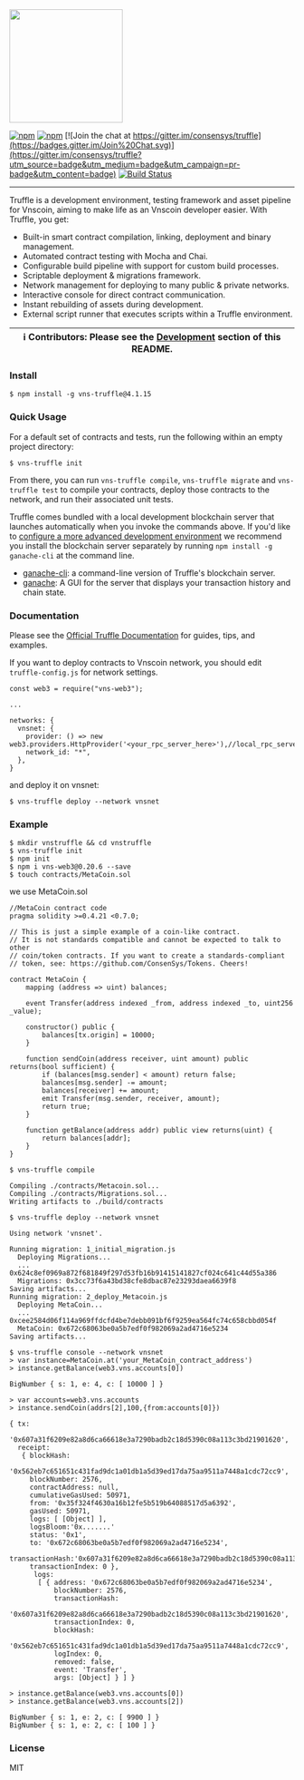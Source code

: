 <img src="https://truffleframework.com/img/truffle-logo-dark.svg" width="200">

[![npm](https://img.shields.io/npm/v/truffle.svg)](https://www.npmjs.com/package/truffle)
[![npm](https://img.shields.io/npm/dm/truffle.svg)](https://www.npmjs.com/package/truffle)
[![Join the chat at https://gitter.im/consensys/truffle](https://badges.gitter.im/Join%20Chat.svg)](https://gitter.im/consensys/truffle?utm_source=badge&utm_medium=badge&utm_campaign=pr-badge&utm_content=badge)
[![Build Status](https://travis-ci.org/trufflesuite/truffle.svg?branch=develop)](https://travis-ci.org/trufflesuite/truffle)

-----------------------


Truffle is a development environment, testing framework and asset pipeline for Vnscoin, aiming to make life as an Vnscoin developer easier. With Truffle, you get:

* Built-in smart contract compilation, linking, deployment and binary management.
* Automated contract testing with Mocha and Chai.
* Configurable build pipeline with support for custom build processes.
* Scriptable deployment & migrations framework.
* Network management for deploying to many public & private networks.
* Interactive console for direct contract communication.
* Instant rebuilding of assets during development.
* External script runner that executes scripts within a Truffle environment.

| ℹ️ **Contributors**: Please see the [Development](#development) section of this README. |
| --- |

### Install

```
$ npm install -g vns-truffle@4.1.15
```

### Quick Usage

For a default set of contracts and tests, run the following within an empty project directory:

```
$ vns-truffle init
```

From there, you can run `vns-truffle compile`, `vns-truffle migrate` and `vns-truffle test` to compile your contracts, deploy those contracts to the network, and run their associated unit tests.

Truffle comes bundled with a local development blockchain server that launches automatically when you invoke the commands  above. If you'd like to [configure a more advanced development environment](http://truffleframework.com/docs/advanced/configuration) we recommend you install the blockchain server separately by running `npm install -g ganache-cli` at the command line.

+  [ganache-cli](https://github.com/trufflesuite/ganache-cli): a command-line version of Truffle's blockchain server.
+  [ganache](http://truffleframework.com/ganache/): A GUI for the server that displays your transaction history and chain state.


### Documentation

Please see the [Official Truffle Documentation](http://truffleframework.com/docs/) for guides, tips, and examples.

If you want to deploy contracts to Vnscoin network, you should edit `truffle-config.js` for network settings.

```
const web3 = require("vns-web3");

...

networks: {
  vnsnet: {
    provider: () => new web3.providers.HttpProvider('<your_rpc_server_here>'),//local_rpc_server:'http://127.0.0.1:8585'
    network_id: "*",
  },
}
```


and deploy it on vnsnet:

```
$ vns-truffle deploy --network vnsnet
```
### Example
```shell script
$ mkdir vnstruffle && cd vnstruffle
$ vns-truffle init
$ npm init
$ npm i vns-web3@0.20.6 --save
$ touch contracts/MetaCoin.sol
```
 we use MetaCoin.sol
```solidity
//MetaCoin contract code
pragma solidity >=0.4.21 <0.7.0;

// This is just a simple example of a coin-like contract.
// It is not standards compatible and cannot be expected to talk to other
// coin/token contracts. If you want to create a standards-compliant
// token, see: https://github.com/ConsenSys/Tokens. Cheers!

contract MetaCoin {
    mapping (address => uint) balances;

    event Transfer(address indexed _from, address indexed _to, uint256 _value);

    constructor() public {
        balances[tx.origin] = 10000;
    }

    function sendCoin(address receiver, uint amount) public returns(bool sufficient) {
        if (balances[msg.sender] < amount) return false;
        balances[msg.sender] -= amount;
        balances[receiver] += amount;
        emit Transfer(msg.sender, receiver, amount);
        return true;
    }

    function getBalance(address addr) public view returns(uint) {
        return balances[addr];
    }
}

```
```shell script
$ vns-truffle compile
```
```text
Compiling ./contracts/Metacoin.sol...
Compiling ./contracts/Migrations.sol...
Writing artifacts to ./build/contracts

```
```shell script
$ vns-truffle deploy --network vnsnet
```
```text
Using network 'vnsnet'.

Running migration: 1_initial_migration.js
  Deploying Migrations...
  ... 0x624c8ef0969a872f681849f297d53fb16b91415141827cf024c641c44d55a386
  Migrations: 0x3cc73f6a43bd38cfe8dbac87e23293daea6639f8
Saving artifacts...
Running migration: 2_deploy_Metacoin.js
  Deploying MetaCoin...
  ... 0xcee2584d06f114a969ffdcfd4be7debb091bf6f9259ea564fc74c658cbbd054f
  MetaCoin: 0x672c68063be0a5b7edf0f982069a2ad4716e5234
Saving artifacts...

```
```shell script
$ vns-truffle console --network vnsnet
> var instance=MetaCoin.at('your_MetaCoin_contract_address')
> instance.getBalance(web3.vns.accounts[0])
```
```text
BigNumber { s: 1, e: 4, c: [ 10000 ] }
```
```shell script
> var accounts=web3.vns.accounts
> instance.sendCoin(addrs[2],100,{from:accounts[0]})
```
```text
{ tx:
   '0x607a31f6209e82a8d6ca66618e3a7290badb2c18d5390c08a113c3bd21901620',
  receipt:
   { blockHash:
      '0x562eb7c651651c431fad9dc1a01db1a5d39ed17da75aa9511a7448a1cdc72cc9',
     blockNumber: 2576,
     contractAddress: null,
     cumulativeGasUsed: 50971,
     from: '0x35f324f4630a16b12fe5b519b64088517d5a6392',
     gasUsed: 50971,
     logs: [ [Object] ],
     logsBloom:'0x.......'
     status: '0x1',
     to: '0x672c68063be0a5b7edf0f982069a2ad4716e5234',
     transactionHash:'0x607a31f6209e82a8d6ca66618e3a7290badb2c18d5390c08a113c3bd21901620',
     transactionIndex: 0 },
      logs:
       [ { address: '0x672c68063be0a5b7edf0f982069a2ad4716e5234',
           blockNumber: 2576,
           transactionHash:
            '0x607a31f6209e82a8d6ca66618e3a7290badb2c18d5390c08a113c3bd21901620',
           transactionIndex: 0,
           blockHash:
            '0x562eb7c651651c431fad9dc1a01db1a5d39ed17da75aa9511a7448a1cdc72cc9',
           logIndex: 0,
           removed: false,
           event: 'Transfer',
           args: [Object] } ] }         
```
```shell script
> instance.getBalance(web3.vns.accounts[0])
> instance.getBalance(web3.vns.accounts[2])
```
```text
BigNumber { s: 1, e: 2, c: [ 9900 ] }
BigNumber { s: 1, e: 2, c: [ 100 ] }
```


### License

MIT
